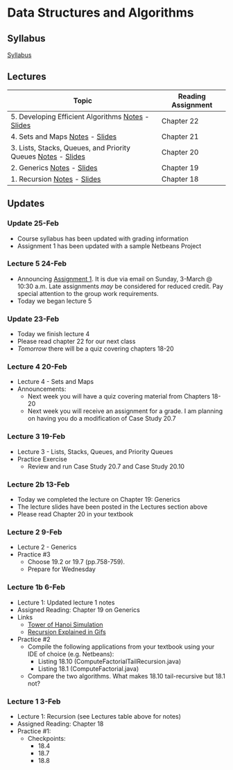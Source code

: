 # Data Structures and Algorithms

## Syllabus
[Syllabus](syllabus.md)

## Lectures

| Topic                                                          | Reading Assignment |
|----------------------------------------------------------------|--------------------|
| 5. Developing Efficient Algorithms [Notes](lectures/lecture5) - [Slides](lectures/lecture5-slides)  | Chapter 22  |
| 4. Sets and Maps [Notes](lectures/lecture4) - [Slides](lectures/lecture4-slides)  | Chapter 21  |
| 3. Lists, Stacks, Queues, and Priority Queues [Notes](lectures/lecture3) - [Slides](lectures/lecture3-slides) | Chapter 20   |
| 2. Generics [Notes](lectures/lecture2) - [Slides](lectures/lecture2-slides)   | Chapter 19  |
| 1. Recursion [Notes](lectures/lecture1) - [Slides](lectures/lecture1-slides)   | Chapter 18            |

## Updates

### Update 25-Feb

* Course syllabus has been updated with grading information
* Assignment 1 has been updated with a sample Netbeans Project


### Lecture 5 24-Feb

* Announcing [Assignment 1](assignments/assignment1).  It is due via email on Sunday, 3-March @ 10:30 a.m. Late assignments *may* be considered for reduced credit.  Pay special attention to the group work requirements.
* Today we began lecture 5


### Update 23-Feb

* Today we finish lecture 4
* Please read chapter 22 for our next class
* *Tomorrow* there will be a quiz covering chapters 18-20


### Lecture 4 20-Feb

* Lecture 4 - Sets and Maps
* Announcements:
  * Next week you will have a quiz covering material from Chapters 18-20
  * Next week you will receive an assignment for a grade.  I am planning on having you do a modification of Case Study 20.7

### Lecture 3 19-Feb

* Lecture 3 - Lists, Stacks, Queues, and Priority Queues
* Practice Exercise
  * Review and run Case Study 20.7 and Case Study 20.10

### Lecture 2b 13-Feb

* Today we completed the lecture on Chapter 19: Generics
* The lecture slides have been posted in the Lectures section above
* Please read Chapter 20 in your textbook

### Lecture 2 9-Feb

* Lecture 2 - Generics
* Practice #3
  - Choose 19.2 or 19.7 (pp.758-759).
  - Prepare for Wednesday


### Lecture 1b 6-Feb

* Lecture 1: Updated lecture 1 notes
* Assigned Reading: Chapter 19 on Generics
* Links
  - [Tower of Hanoi Simulation](https://www.mathsisfun.com/games/towerofhanoi.html)
  - [Recursion Explained in Gifs](https://blog.penjee.com/how-recursion-works-in-7-gifs/)
* Practice #2
  - Compile the following applications from your textbook using your IDE of choice (e.g. Netbeans):
    - Listing 18.10 (ComputeFactorialTailRecursion.java)
    - Listing 18.1 (ComputeFactorial.java)
  - Compare the two algorithms.  What makes 18.10 tail-recursive but 18.1 not?


### Lecture 1 3-Feb

* Lecture 1: Recursion (see Lectures table above for notes)
* Assigned Reading: Chapter 18
* Practice #1:
  - Checkpoints:
    - 18.4
    - 18.7
    - 18.8
